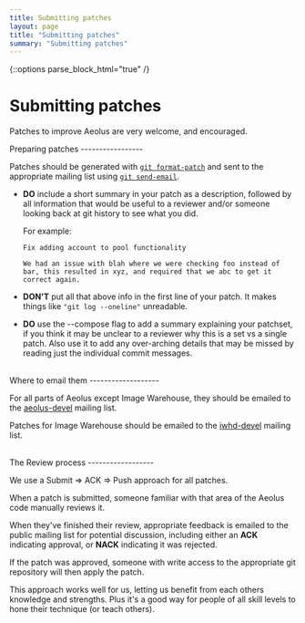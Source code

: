 ```yaml
---
title: Submitting patches
layout: page
title: "Submitting patches"
summary: "Submitting patches"
---
```

{::options parse_block_html="true" /}

Submitting patches
==================

Patches to improve Aeolus are very welcome, and encouraged.

<div class="section-grouping">
Preparing patches
-----------------

Patches should be generated with
[`git format-patch`](http://kernel.org/pub/software/scm/git/docs/git-format-patch.html)
and sent to the appropriate mailing list using
[`git send-email`](http://kernel.org/pub/software/scm/git/docs/git-send-email.html).

-   **DO** include a short summary in your patch as a description,
    followed by all information that would be useful to a reviewer
    and/or someone looking back at git history to see what you did.

    For example:

        Fix adding account to pool functionality

        We had an issue with blah where we were checking foo instead of
        bar, this resulted in xyz, and required that we abc to get it
        correct again.

-   **DON'T** put all that above info in the first line of your patch.
    It makes things like `"git log --oneline"` unreadable.

-   **DO** use the --compose flag to add a summary explaining your
    patchset, if you think it may be unclear to a reviewer why this is a
    set vs a single patch. Also use it to add any over-arching details
    that may be missed by reading just the individual commit messages.
</div>
<br />

<div class="section-grouping">
Where to email them
-------------------

For all parts of Aeolus except Image Warehouse, they should be emailed
to the
[aeolus-devel](https://fedorahosted.org/mailman/listinfo/aeolus-devel)
mailing list.

Patches for Image Warehouse should be emailed to the
[iwhd-devel](https://fedorahosted.org/mailman/listinfo/iwhd-devel)
mailing list.
</div>
<br />

<div class="section-grouping">
The Review process
------------------

We use a Submit ⇒ ACK ⇒ Push approach for all patches.

When a patch is submitted, someone familiar with that area of the
Aeolus code manually reviews it.

When they've finished their review, appropriate feedback is emailed to
the public mailing list for potential discussion, including either an
**ACK** indicating approval, or **NACK** indicating it was rejected.

If the patch was approved, someone with write access to the appropriate
git repository will then apply the patch.

This approach works well for us, letting us benefit from each others
knowledge and strengths. Plus it's a good way for people of all skill
levels to hone their technique (or teach others).
</div>
